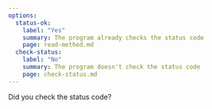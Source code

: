 ```yaml
---
options:
  status-ok:
    label: "Yes"
    summary: The program already checks the status code
    page: read-method.md
  check-status:
    label: "No"
    summary: The program doesn't check the status code
    page: check-status.md
---
```


Did you check the status code?
